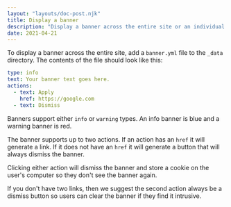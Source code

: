 ```yaml
---
layout: "layouts/doc-post.njk"
title: Display a banner
description: "Display a banner across the entire site or an individual post."
date: 2021-04-21
---
```


To display a banner across the entire site, add a `banner.yml` file to the
`_data` directory. The contents of the file should look like this:

```yaml
type: info
text: Your banner text goes here.
actions:
  - text: Apply
    href: https://google.com
  - text: Dismiss
```

Banners support either `info` or `warning` types. An info banner is blue and
a warning banner is red.

The banner supports up to two actions. If an action has an `href` it will
generate a link. If it does not have an `href` it will generate a button that
will always dismiss the banner.

Clicking either action will dismiss the banner and store a cookie on the user's
computer so they don't see the banner again.

If you don't have two links, then we suggest the second action always be a
dismiss button so users can clear the banner if they find it intrusive.
